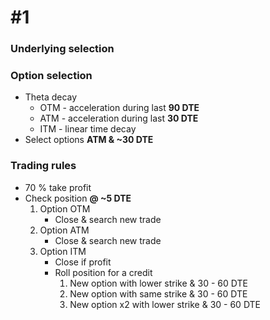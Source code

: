 # #1

### Underlying selection

### Option selection
* Theta decay 
    * OTM - acceleration during last __90 DTE__
    * ATM - acceleration during last __30 DTE__
    * ITM - linear time decay
* Select options __ATM & ~30 DTE__
### Trading rules
* 70 % take profit 
* Check position __@ ~5 DTE__
    1. Option OTM
        * Close & search new trade
    2. Option ATM
        * Close & search new trade
    3. Option ITM
        * Close if profit
        * Roll position for a credit
            1. New option with lower strike & 30 - 60 DTE
            2. New option with same strike & 30 - 60 DTE
            3. New option x2 with lower strike & 30 - 60 DTE


### 